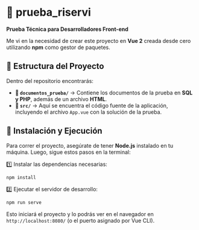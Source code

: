 # 📌 prueba_riservi  
**Prueba Técnica para Desarrolladores Front-end**  

Me vi en la necesidad de crear este proyecto en **Vue 2** creada desde cero utilizando **npm** como gestor de paquetes.  

## 📂 Estructura del Proyecto  
Dentro del repositorio encontrarás:  
- **📁 `documentos_prueba/`** → Contiene los documentos de la prueba en **SQL y PHP**, además de un archivo **HTML**.  
- **📁 `src/`** → Aquí se encuentra el código fuente de la aplicación, incluyendo el archivo `App.vue` con la solución de la prueba.  

## 🚀 Instalación y Ejecución  
Para correr el proyecto, asegúrate de tener **Node.js** instalado en tu máquina. Luego, sigue estos pasos en la terminal:  

1️⃣ Instalar las dependencias necesarias:  
```sh
npm install
```

2️⃣ Ejecutar el servidor de desarrollo:  
```sh
npm run serve
```  

Esto iniciará el proyecto y lo podrás ver en el navegador en `http://localhost:8080/` (o el puerto asignado por Vue CLI). 
